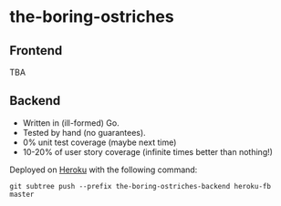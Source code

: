 # the-boring-ostriches

## Frontend
TBA

## Backend

* Written in (ill-formed) Go.
* Tested by hand (no guarantees).
* 0% unit test coverage (maybe next time)
* 10-20% of user story coverage (infinite times better than nothing!)


Deployed on [Heroku](https://fb-test.herokuapp.com) with the following command:
```
git subtree push --prefix the-boring-ostriches-backend heroku-fb master
```

